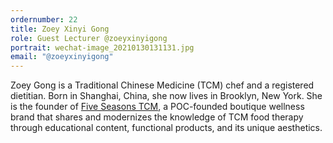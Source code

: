 ```yaml
---
ordernumber: 22
title: Zoey Xinyi Gong
role: Guest Lecturer @zoeyxinyigong
portrait: wechat-image_20210130131131.jpg
email: "@zoeyxinyigong"
---
```

Zoey Gong is a Traditional Chinese Medicine (TCM) chef and a registered dietitian. Born in Shanghai, China, she now lives in Brooklyn, New York. She is the founder of [Five Seasons TCM](https://fiveseasonstcm.com/), a POC-founded boutique wellness brand that shares and modernizes the knowledge of TCM food therapy through educational content, functional products, and its unique aesthetics.